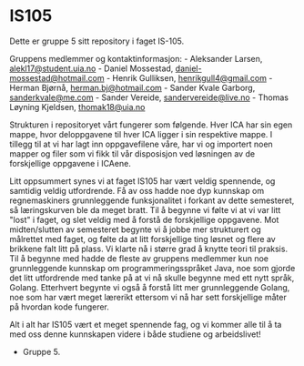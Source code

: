 # IS105
Dette er gruppe 5 sitt repository i faget IS-105.

Gruppens medlemmer og kontaktinformasjon:
    - Aleksander Larsen, alekl17@student.uia.no
    - Daniel Mossestad, daniel-mossestad@hotmail.com
    - Henrik Gulliksen, henrikgull4@gmail.com
    - Herman Bjørnå, herman.bj@hotmail.com
    - Sander Kvale Garborg, sanderkvale@me.com
    - Sander Vereide, sandervereide@live.no
    - Thomas Løyning Kjeldsen, thomak18@uia.no

Strukturen i repositoryet vårt fungerer som følgende. Hver ICA har sin egen mappe, hvor deloppgavene til hver ICA ligger i sin respektive mappe. I tillegg til at vi har lagt inn oppgavefilene våre, har vi og importert noen mapper og filer som vi fikk til vår disposisjon ved løsningen av de forskjellige oppgavene i ICAene.

Litt oppsummert synes vi at faget IS105 har vært veldig spennende, og samtidig veldig utfordrende. Få av oss hadde noe dyp kunnskap om regnemaskiners grunnleggende funksjonalitet i forkant av dette semesteret, så læringskurven ble da meget bratt. Til å begynne vi følte vi at vi var litt "lost" i faget, og slet veldig med å forstå de forskjellige oppgavene. Mot midten/slutten av semesteret begynte vi å jobbe mer strukturert og målrettet med faget, og følte da at litt forskjellige ting løsnet og flere av brikkene falt litt på plass. Vi klarte nå i større grad å knytte teori til praksis. Til å begynne med hadde de fleste av gruppens medlemmer kun noe grunnleggende kunnskap om programmeringsspråket Java, noe som gjorde det litt utfordrende med tanke på at vi nå skulle begynne med ett nytt språk, Golang. Etterhvert begynte vi også å forstå litt mer grunnleggende Golang, noe som har vært meget lærerikt ettersom vi nå har sett forskjellige måter på hvordan kode fungerer.

Alt i alt har IS105 vært et meget spennende fag, og vi kommer alle til å ta med oss denne kunnskapen videre i både studiene og arbeidslivet!

- Gruppe 5.


